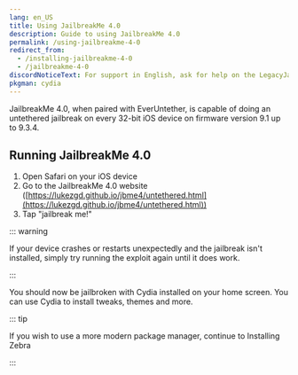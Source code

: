 ```yaml
---
lang: en_US
title: Using JailbreakMe 4.0
description: Guide to using JailbreakMe 4.0
permalink: /using-jailbreakme-4-0
redirect_from:
  - /installing-jailbreakme-4-0
  - /jailbreakme-4-0
discordNoticeText: For support in English, ask for help on the LegacyJailbreak [Discord Server](http://discord.legacyjailbreak.com/).
pkgman: cydia
---
```


JailbreakMe 4.0, when paired with EverUntether, is capable of doing an untethered jailbreak on every 32-bit iOS device on firmware version 9.1 up to 9.3.4.

## Running JailbreakMe 4.0

1. Open Safari on your iOS device
1. Go to the JailbreakMe 4.0 website ([https://lukezgd.github.io/jbme4/untethered.html](https://lukezgd.github.io/jbme4/untethered.html))
1. Tap "jailbreak me!"

::: warning

If your device crashes or restarts unexpectedly and the jailbreak isn't installed, simply try running the exploit again until it does work.

:::

You should now be jailbroken with Cydia installed on your home screen. You can use Cydia to install <router-link to="/faq/#what-are-tweaks">tweaks</router-link>, themes and more.

::: tip

If you wish to use a more modern package manager, continue to <router-link to="/installing-zebra">Installing Zebra</router-link>

:::